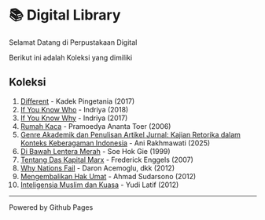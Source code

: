 # 📚 Digital Library

Selamat Datang di Perpustakaan Digital

Berikut ini adalah Koleksi yang dimiliki
## Koleksi

1. [Different](ebook/Different.pdf) - Kadek Pingetania (2017)
2. [If You Know Who](ebook/IfYouKnowWho.pdf) - Indriya (2018)
3. [If You Know Why](ebook/IfYouKnowWhy.pdf) - Indriya (2017)
4. [Rumah Kaca](ebook/RumahKaca.pdf) - Pramoedya Ananta Toer (2006)
5. [Genre Akademik dan Penulisan Artikel Jurnal: Kajian Retorika dalam Konteks Keberagaman Indonesia](ebook/GenreAkademikdanPenulisanArtikelJurnal.pdf) - Ani Rakhmawati (2025)
6. [Di Bawah Lentera Merah](ebook/DiBawahLenteraMerah.pdf) - Soe Hok Gie (1999)
7. [Tentang Das Kapital Marx](ebook/DasKapital.pdf) - Frederick Enggels (2007)
8. [Why Nations Fail](ebook/WhyNationsFail.pdf) - Daron Acemoglu, dkk (2012)
9. [Mengembalikan Hak Umat](ebook/MengembalikanHakUmat.pdf) - Ahmad Sudarsono (2012)
10. [Inteligensia Muslim dan Kuasa](ebook/InteligensiaMuslimdanKuasa.pdf) - Yudi Latif (2012)

---

Powered by Github Pages
